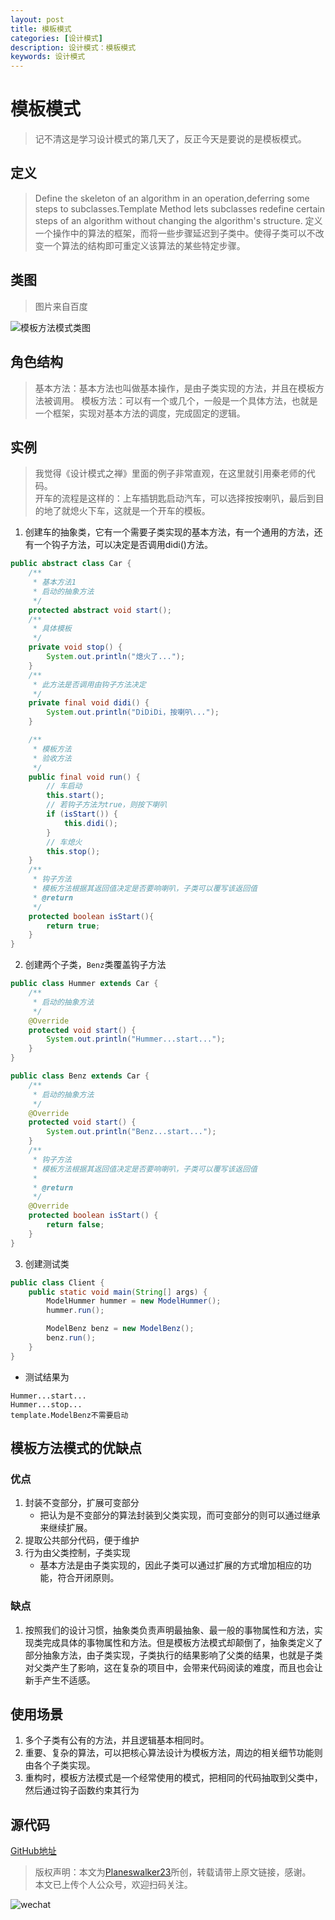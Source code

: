 ```yaml
---
layout: post
title: 模板模式
categories: [设计模式]
description: 设计模式：模板模式
keywords: 设计模式
---
```


# 模板模式
> 记不清这是学习设计模式的第几天了，反正今天是要说的是模板模式。

## 定义
> Define the skeleton of an algorithm in an operation,deferring some steps to subclasses.Template Method lets subclasses redefine certain steps of an algorithm without changing the algorithm's structure.
> 定义一个操作中的算法的框架，而将一些步骤延迟到子类中。使得子类可以不改变一个算法的结构即可重定义该算法的某些特定步骤。

## 类图
> 图片来自百度

![模板方法模式类图](https://www.runoob.com/wp-content/uploads/2014/08/template_pattern_uml_diagram.jpg)

## 角色结构
> 基本方法：基本方法也叫做基本操作，是由子类实现的方法，并且在模板方法被调用。
> 模板方法：可以有一个或几个，一般是一个具体方法，也就是一个框架，实现对基本方法的调度，完成固定的逻辑。

## 实例
> 我觉得《设计模式之禅》里面的例子非常直观，在这里就引用秦老师的代码。<br>
> 开车的流程是这样的：上车插钥匙启动汽车，可以选择按按喇叭，最后到目的地了就熄火下车，这就是一个开车的模板。<br>

1. 创建车的抽象类，它有一个需要子类实现的基本方法，有一个通用的方法，还有一个钩子方法，可以决定是否调用didi()方法。

````java
public abstract class Car {
    /**
     * 基本方法1
     * 启动的抽象方法
     */
    protected abstract void start();
    /**
     * 具体模板
     */
    private void stop() {
        System.out.println("熄火了...");
    }
    /**
     * 此方法是否调用由钩子方法决定
     */
    private final void didi() {
        System.out.println("DiDiDi，按喇叭...");
    }

    /**
     * 模板方法
     * 验收方法
     */
    public final void run() {
        // 车启动
        this.start();
        // 若钩子方法为true，则按下喇叭
        if (isStart()) {
            this.didi();
        }
        // 车熄火
        this.stop();
    }
    /**
     * 钩子方法
     * 模板方法根据其返回值决定是否要响喇叭，子类可以覆写该返回值
     * @return
     */
    protected boolean isStart(){
        return true;
    }
}
````

2. 创建两个子类，`Benz`类覆盖钩子方法

````java
public class Hummer extends Car {
    /**
     * 启动的抽象方法
     */
    @Override
    protected void start() {
        System.out.println("Hummer...start...");
    }
}

public class Benz extends Car {
    /**
     * 启动的抽象方法
     */
    @Override
    protected void start() {
        System.out.println("Benz...start...");
    }
    /**
     * 钩子方法
     * 模板方法根据其返回值决定是否要响喇叭，子类可以覆写该返回值
     *
     * @return
     */
    @Override
    protected boolean isStart() {
        return false;
    }
}

````

3. 创建测试类

````java
public class Client {
    public static void main(String[] args) {
        ModelHummer hummer = new ModelHummer();
        hummer.run();

        ModelBenz benz = new ModelBenz();
        benz.run();
    }
}
````

- 测试结果为

````$xslt
Hummer...start...
Hummer...stop...
template.ModelBenz不需要启动
````

## 模板方法模式的优缺点
### 优点
1. 封装不变部分，扩展可变部分
    - 把认为是不变部分的算法封装到父类实现，而可变部分的则可以通过继承来继续扩展。
2. 提取公共部分代码，便于维护
3. 行为由父类控制，子类实现
    - 基本方法是由子类实现的，因此子类可以通过扩展的方式增加相应的功能，符合开闭原则。

### 缺点
1. 按照我们的设计习惯，抽象类负责声明最抽象、最一般的事物属性和方法，实现类完成具体的事物属性和方法。但是模板方法模式却颠倒了，抽象类定义了部分抽象方法，由子类实现，子类执行的结果影响了父类的结果，也就是子类对父类产生了影响，这在复杂的项目中，会带来代码阅读的难度，而且也会让新手产生不适感。
   

## 使用场景
1. 多个子类有公有的方法，并且逻辑基本相同时。
2. 重要、复杂的算法，可以把核心算法设计为模板方法，周边的相关细节功能则由各个子类实现。
3. 重构时，模板方法模式是一个经常使用的模式，把相同的代码抽取到父类中，然后通过钩子函数约束其行为

## 源代码
[GitHub地址](https://github.com/Planeswalker23/all-in-one/tree/master/design-patterns/src/main/java/org/planeswalker/template)

> 版权声明：本文为[Planeswalker23](https://github.com/Planeswalker23)所创，转载请带上原文链接，感谢。<br>
> 本文已上传个人公众号，欢迎扫码关注。

![wechat](https://planeswalker23.github.io/images/wechat.png)